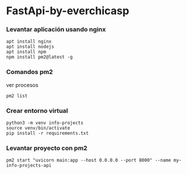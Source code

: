 # FastApi-by-everchicasp

### Levantar aplicación usando nginx
```
apt install nginx
apt install nodejs
apt install npm
npm install pm2@latest -g
```

### Comandos pm2 
ver procesos 
```
pm2 list
```

### Crear entorno virtual
```
python3 -m venv info-projects
source venv/bin/activate
pip install -r requirements.txt
```

### Levantar proyecto con pm2
```
pm2 start "uvicorn main:app --host 0.0.0.0 --port 8000" --name my-info-projects-api
```
